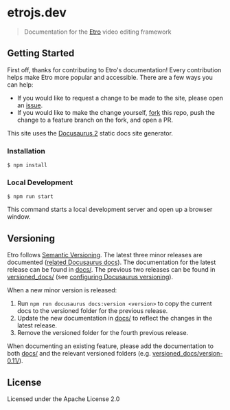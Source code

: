 # etrojs.dev

> Documentation for the [Etro] video editing framework

## Getting Started

First off, thanks for contributing to Etro's documentation! Every contribution
helps make Etro more popular and accessible. There are a few ways you can help:

- If you would like to request a change to be made to the site, please open an
  [issue].
- If you would like to make the change yourself, [fork] this repo, push the
  change to a feature branch on the fork, and open a PR.

This site uses the [Docusaurus 2] static docs site generator.

### Installation

```console
$ npm install
```

### Local Development

```console
$ npm run start
```

This command starts a local development server and open up a browser window.

## Versioning

Etro follows [Semantic Versioning]. The latest three minor releases are
documented ([related Docusaurus docs][Docusaurus versioning]). The documentation
for the latest release can be found in [docs/](docs/). The previous two releases
can be found in [versioned_docs/](versioned_docs/) (see [configuring Docusaurus
versioning]).

When a new minor version is released:

1. Run `npm run docusaurus docs:version <version>` to copy the current docs to
   the versioned folder for the previous release.
2. Update the new documentation in [docs/](docs/) to reflect the changes in the
   latest release.
3. Remove the versioned folder for the fourth previous release.

When documenting an existing feature, please add the documentation to both
[docs/](docs/) and the relevant versioned folders (e.g.
[versioned_docs/version-0.11/](versioned_docs/version-0.11/)).

## License

Licensed under the Apache License 2.0

[Etro]: https://github.com/etro-js/etro
[Fork]: https://github.com/etro-js/etro-js.github.io/fork
[issue]: https://github.com/etro-js/etro-js.github.io/issues
[Docusaurus 2]: https://docusaurus.io
[Semantic Versioning]: https://semver.org/
[Docusaurus versioning]: https://docusaurus.io/docs/versioning
[configuring Docusaurus versioning]: https://docusaurus.io/docs/versioning#configuring-versioning-behavior

